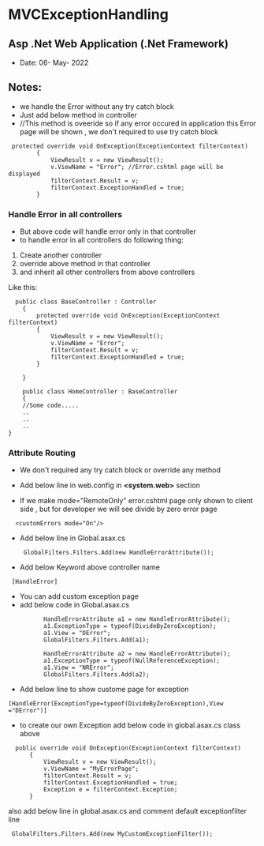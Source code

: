 # MVCExceptionHandling
## Asp .Net Web Application (.Net Framework)
- Date: 06- May- 2022
## Notes:
- we handle the Error without any try catch block 
- Just add below method in controller
- //This method is oveeride so if any error occured in application this Error page will be shown , we don't required to use try catch block

```
 protected override void OnException(ExceptionContext filterContext) 
        {
            ViewResult v = new ViewResult();
            v.ViewName = "Error"; //Error.cshtml page will be displayed
            filterContext.Result = v;
            filterContext.ExceptionHandled = true;
        }
```
### Handle Error in all controllers
- But above code will handle error only in that controller
- to handle error in all controllers do following thing:
1) Create another controller 
2) override above method in that controller
3) and inherit all other controllers from above controllers

Like this:
```
  public class BaseController : Controller
    {
        protected override void OnException(ExceptionContext filterContext)
        {
            ViewResult v = new ViewResult();
            v.ViewName = "Error";
            filterContext.Result = v;
            filterContext.ExceptionHandled = true;
        }

    }

    public class HomeController : BaseController
    {
    //Some code.....
    ..
    ..
    ..
}
```

### Attribute Routing
- We don't required any try catch block or override any method

- Add below line in web.config in <b> <system.web></b> section
- If we make mode="RemoteOnly" error.cshtml page only shown to client side , but for developer we will see divide by zero error page
```
  <customErrors mode="On"/>
```
- Add below line in Global.asax.cs 
  ```
   GlobalFilters.Filters.Add(new HandleErrorAttribute()); 
  ```
 - Add below Keyword above controller name
  ```
   [HandleError] 
  ```
  - You can add custom exception page 
  - add below code in Global.asax.cs
  ```
            HandleErrorAttribute a1 = new HandleErrorAttribute();
            a1.ExceptionType = typeof(DivideByZeroException);
            a1.View = "DError";
            GlobalFilters.Filters.Add(a1);

            HandleErrorAttribute a2 = new HandleErrorAttribute();
            a1.ExceptionType = typeof(NullReferenceException);
            a1.View = "NRError";
            GlobalFilters.Filters.Add(a2);
  ```
  
  - Add below line to show custome page for exception
  
  ```
  [HandleError(ExceptionType=typeof(DivideByZeroException),View ="DError")]
  ```
  - to create our own Exception add below code in global.asax.cs class above
  ```
    public override void OnException(ExceptionContext filterContext)
        {
            ViewResult v = new ViewResult();
            v.ViewName = "MyErrorPage";
            filterContext.Result = v;
            filterContext.ExceptionHandled = true;
            Exception e = filterContext.Exception;
        }
  ```
  also add below line in global.asax.cs and comment default exceptionfilter line
  ```
   GlobalFilters.Filters.Add(new MyCustomExceptionFilter());
  ```
